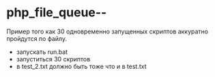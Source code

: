 php_file_queue--
================
Пример того как 30 одновременно запущенных скриптов аккуратно пройдутся по файлу.

 * запускать run.bat
 * запуститься 30 скриптов
 * в test_2.txt должно быть тоже что и в test.txt
